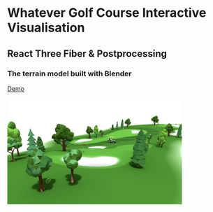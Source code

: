 # Whatever Golf Course Interactive Visualisation

## React Three Fiber & Postprocessing

### The terrain model built with Blender

[Demo](https://sergsar.github.io/golf/)

<img src="https://github.com/sergsar/golf/blob/main/public/preview.png" width="400"/>
